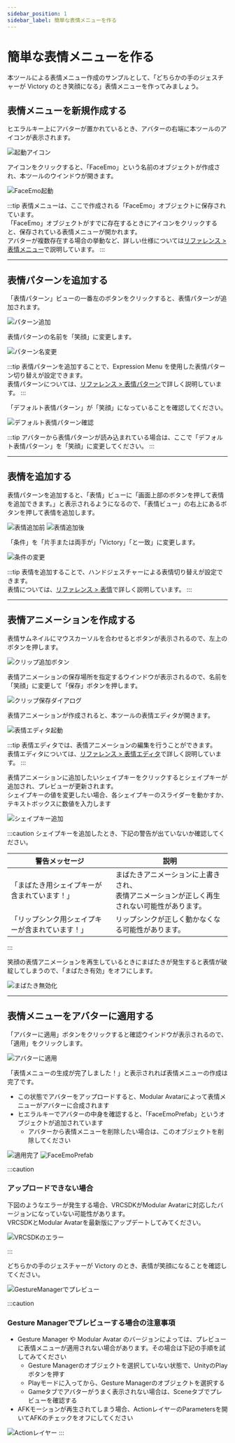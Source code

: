 ```yaml
---
sidebar_position: 1
sidebar_label: 簡単な表情メニューを作る
---
```

 
 # 簡単な表情メニューを作る

本ツールによる表情メニュー作成のサンプルとして、「どちらかの手のジェスチャーが Victory のとき笑顔になる」表情メニューを作ってみましょう。

## 表情メニューを新規作成する

ヒエラルキー上にアバターが置かれているとき、アバターの右端に本ツールのアイコンが表示されます。 

![起動アイコン](launch_icon.png)

アイコンをクリックすると、「FaceEmo」という名前のオブジェクトが作成され、本ツールのウインドウが開きます。

![FaceEmo起動](launch_face_emo.png)

:::tip
表情メニューは、ここで作成される「FaceEmo」オブジェクトに保存されています。  
「FaceEmo」オブジェクトがすでに存在するときにアイコンをクリックすると、保存されている表情メニューが開かれます。  
アバターが複数存在する場合の挙動など、詳しい仕様については[リファレンス > 表情メニュー](../../reference/menu)で説明しています。
:::

---
## 表情パターンを追加する

「表情パターン」ビューの一番左のボタンをクリックすると、表情パターンが追加されます。

![パターン追加](add_pattern.png)

表情パターンの名前を「笑顔」に変更します。

![パターン名変更](modify_pattern_name.png)

:::tip
表情パターンを追加することで、Expression Menu を使用した表情パターン切り替えが設定できます。  
表情パターンについては、[リファレンス > 表情パターン](../../reference/pattern)で詳しく説明しています。
:::

「デフォルト表情パターン」が「笑顔」になっていることを確認してください。

![デフォルト表情パターン確認](check_default_pattern.png)

:::tip
アバターから表情パターンが読み込まれている場合は、ここで「デフォルト表情パターン」を「笑顔」に変更してください。
:::

---
## 表情を追加する

表情パターンを追加すると、「表情」ビューに「画面上部のボタンを押して表情を追加できます。」と表示されるようになるので、「表情ビュー」の右上にあるボタンを押して表情を追加します。

![表情追加前](add_expression_before.png)
![表情追加後](add_expression_after.png)

「条件」を「片手または両手が」「Victory」「と一致」に変更します。

![条件の変更](modify_condition.png)

:::tip
表情を追加することで、ハンドジェスチャーによる表情切り替えが設定できます。  
表情については、[リファレンス > 表情](../../reference/expression)で詳しく説明しています。
:::

---
## 表情アニメーションを作成する

表情サムネイルにマウスカーソルを合わせるとボタンが表示されるので、左上のボタンを押します。

![クリップ追加ボタン](add_clip_button.png)

表情アニメーションの保存場所を指定するウインドウが表示されるので、名前を「笑顔」に変更して「保存」ボタンを押します。

![クリップ保存ダイアログ](clip_save_dialog.png)

表情アニメーションが作成されると、本ツールの表情エディタが開きます。

![表情エディタ起動](launch_expression_editor.png)

:::tip
表情エディタでは、表情アニメーションの編集を行うことができます。  
表情エディタについては、[リファレンス > 表情エディタ](../../reference/expression-editor)で詳しく説明しています。
:::

表情アニメーションに追加したいシェイプキーをクリックするとシェイプキーが追加され、プレビューが更新されます。  
シェイプキーの値を変更したい場合、各シェイプキーのスライダーを動かすか、テキストボックスに数値を入力します

![シェイプキー追加](add_blendshape.png)

:::caution
シェイプキーを追加したとき、下記の警告が出ていないか確認してください。

|<center>警告メッセージ</center>|<center>説明</center>|
|:-|:-|
|「まばたき用シェイプキーが含まれています！」|まばたきアニメーションに上書きされ、<br/>表情アニメーションが正しく再生されない可能性があります。|
|「リップシンク用シェイプキーが含まれています！」|リップシンクが正しく動かなくなる可能性があります。|
:::

笑顔の表情アニメーションを再生しているときにまばたきが発生すると表情が破綻してしまうので、「まばたき有効」をオフにします。

![まばたき無効化](disable_blink.png)

---
## 表情メニューをアバターに適用する

「アバターに適用」ボタンをクリックすると確認ウインドウが表示されるので、「適用」をクリックします。

![アバターに適用](apply_to_avatar.png)

「表情メニューの生成が完了しました！」と表示されれば表情メニューの作成は完了です。

- この状態でアバターをアップロードすると、Modular Avatarによって表情メニューがアバターに合成されます
- ヒエラルキーでアバターの中身を確認すると、「FaceEmoPrefab」というオブジェクトが追加されています
    - アバターから表情メニューを削除したい場合は、このオブジェクトを削除してください

![適用完了](application_completed.png)
![FaceEmoPrefab](face_emo_prefab.png)

:::caution
### アップロードできない場合

下図のようなエラーが発生する場合、VRCSDKがModular Avatarに対応したバージョンになっていない可能性があります。  
VRCSDKとModular Avatarを最新版にアップデートしてみてください。

![VRCSDKのエラー](sdk_error.png)

:::

どちらかの手のジェスチャーが Victory のとき、表情が笑顔になることを確認してください。

![GestureManagerでプレビュー](preview_in_gesture_manager.png)

:::caution
### Gesture Managerでプレビューする場合の注意事項

- Gesture Manager や Modular Avatar のバージョンによっては、プレビューに表情メニューが適用されない場合があります。その場合は下記の手順を試してみてください
    - Gesture Managerのオブジェクトを選択していない状態で、UnityのPlayボタンを押す
    - Playモードに入ってから、Gesture Managerのオブジェクトを選択する
    - Gameタブでアバターがうまく表示されない場合は、Sceneタブでプレビューを確認する
- AFKモーションが再生されてしまう場合、ActionレイヤーのParametersを開いてAFKのチェックをオフにしてください

![Actionレイヤー](action_layer.png)
:::

